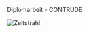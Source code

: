 Diplomarbeit - CONTRUDE

![Zeitstrahl](https://github.com/user-attachments/assets/db5fad3b-cb73-4198-8960-72080641b008)
